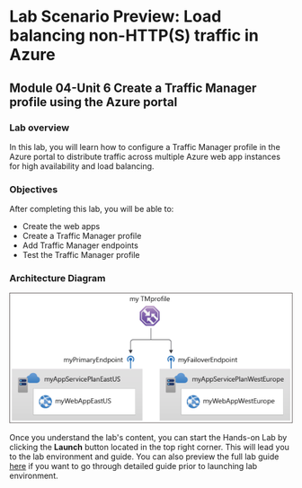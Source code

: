 # Lab Scenario Preview: Load balancing non-HTTP(S) traffic in Azure

## Module 04-Unit 6 Create a Traffic Manager profile using the Azure portal

### Lab overview

In this lab, you will learn how to configure a Traffic Manager profile in the Azure portal to distribute traffic across multiple Azure web app instances for high availability and load balancing.

### Objectives
  
After completing this lab, you will be able to:

-  Create the web apps
-  Create a Traffic Manager profile
-  Add Traffic Manager endpoints
-  Test the Traffic Manager profile


### Architecture Diagram
![](media/M4-U6.png) 

Once you understand the lab's content, you can start the Hands-on Lab by clicking the **Launch** button located in the top right corner. This will lead you to the lab environment and guide. You can also preview the full lab guide [here](https://experience.cloudlabs.ai/#/labguidepreview/486031b8-1a73-4ab4-a45f-493d9a33f875) if you want to go through detailed guide prior to launching lab environment.









